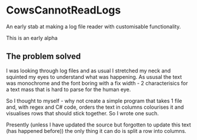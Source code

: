 # CowsCannotReadLogs
An early stab at making a log file reader with customisable functionality.

This is an early alpha

## The problem solved

I was looking through log files and as usual I stretched my neck and squinted my eyes to understand what was happening.
As ususal the text was monochrome and the font boring with a fix width - 2 characterisics for a text mass that is hard to parse for the human eye.

So I thought to myself - why not create a simple program that takes 1 file and, with regex and C# code, orders the text in columns colourises it and visualises rows that should stick together.
So I wrote one such.

Presently (unless I have updated the source but forgotten to update this text (has happened before)) the only thing it can do is split a row into columns.
